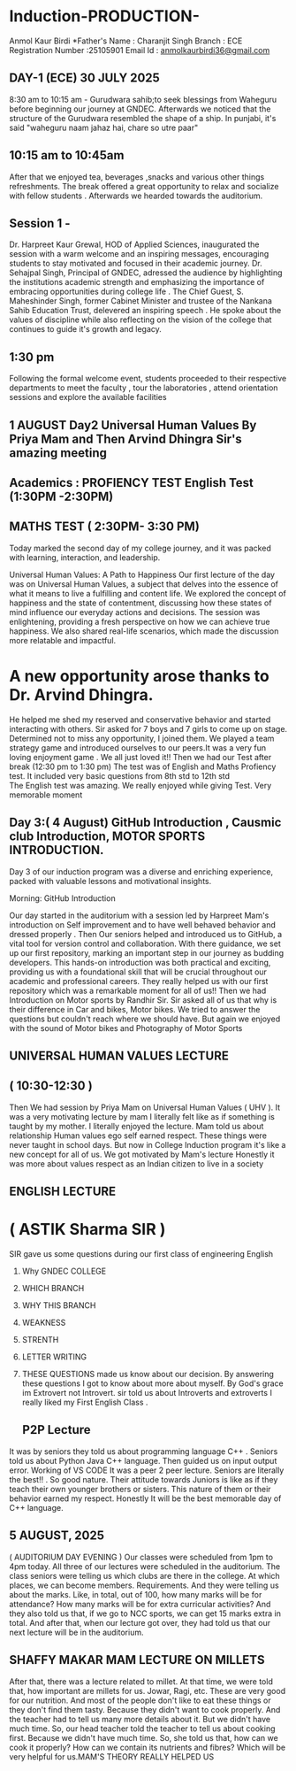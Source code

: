 # Induction-PRODUCTION-
Anmol Kaur Birdi 
*Father's Name : Charanjit Singh
Branch : ECE 
Registration Number :25105901
Email Id : anmolkaurbirdi36@gmail.com
## DAY-1 (ECE) 30 JULY 2025
8:30 am to 10:15 am - Gurudwara sahib;to seek blessings from Waheguru before beginning our journey at GNDEC. Afterwards we noticed that the structure of the Gurudwara resembled the shape of a ship. In punjabi, it's said "waheguru naam jahaz hai, chare so utre paar"
## 10:15 am to 10:45am
After that we enjoyed tea, beverages ,snacks and various other things refreshments. The break offered a great opportunity to relax and socialize with fellow students . Afterwards we hearded towards the auditorium. 
## Session 1 -
Dr. Harpreet Kaur Grewal, HOD of Applied Sciences, inaugurated the session with a warm welcome and an inspiring messages, encouraging students to stay motivated and focused in their academic journey. Dr. Sehajpal Singh, Principal of GNDEC, adressed the audience by highlighting the institutions academic strength and emphasizing the importance of embracing opportunities during college life . The Chief Guest, S. Maheshinder Singh, former Cabinet Minister and trustee of the Nankana Sahib Education Trust, delevered an inspiring speech . He spoke about the values of discipline while also reflecting on the vision of the college that continues to guide it's growth and legacy. 
## 1:30 pm
Following the formal welcome event, students proceeded to their respective departments  to meet the faculty ,  tour the laboratories ,  attend orientation sessions and explore the available facilities
## 1 AUGUST Day2 Universal Human Values By Priya Mam and Then Arvind Dhingra Sir's amazing meeting
## Academics : PROFIENCY TEST English Test (1:30PM -2:30PM) 
## MATHS TEST ( 2:30PM- 3:30 PM) 


Today marked the second  day of my college journey, and it was packed with learning, interaction, and leadership.

Universal Human Values: A Path to Happiness
Our first lecture of the day was on Universal Human Values, a subject that delves into the essence of what it means to live a fulfilling and content life. We explored the concept of happiness and the state of contentment, discussing how these states of mind influence our everyday actions and decisions. The session was enlightening, providing a fresh perspective on how we can achieve true happiness.
We also shared real-life scenarios, which made the discussion more relatable and impactful.
# A new opportunity arose thanks to Dr. Arvind Dhingra.
He helped me shed my reserved and conservative behavior and started interacting with others. Sir asked for 7 boys and 7 girls to come up on stage. Determined not to miss any opportunity, I joined them. We played a team strategy game and introduced ourselves to our peers.It was a very fun loving enjoyment game . We all just loved it!! 
Then we had our Test after break (12:30 pm to 1:30 pm) 
The test was of English and Maths Profiency test. 
It included very basic questions from 8th std to 12th std  
The English test was amazing. We really enjoyed while giving Test. 
Very memorable moment 
## Day 3:( 4 August) GitHub Introduction , Causmic club Introduction, MOTOR SPORTS INTRODUCTION.

Day 3 of our induction program was a diverse and enriching experience, packed with valuable lessons and motivational insights.

Morning: GitHub Introduction

Our day started in the auditorium with a session led by Harpreet Mam's introduction on Self improvement and to have well behaved behavior and dressed properly . Then Our seniors helped and introduced us to GitHub, a vital tool for version control and collaboration. With there guidance, we set up our first repository, marking an important step in our journey as budding developers. This hands-on introduction was both practical and exciting, providing us with a foundational skill that will be crucial throughout our academic and professional careers.
They really helped us with our first repository which was a remarkable moment for all of us!! 
Then we had Introduction on Motor sports by Randhir Sir. Sir asked all of us that why is their difference in Car and bikes, Motor bikes. We tried to answer the questions but couldn't reach where we should have. But again we enjoyed with the sound of Motor bikes and Photography of Motor Sports
 ## UNIVERSAL HUMAN VALUES LECTURE 
## ( 10:30-12:30 ) 

Then We had session by Priya Mam on Universal Human Values ( UHV ). 
It was a very motivating lecture by mam 
I literally felt like as if something is taught by my mother. I literally enjoyed the lecture. 
Mam told us about relationship Human values ego self earned respect. These things were never taught in school days. But now in College Induction program it's like a new concept for all of us. We got motivated by Mam's lecture
Honestly it was more about values respect as an Indian citizen to live in a society 

## ENGLISH LECTURE 
# ( ASTIK Sharma SIR ) 
SIR gave us some questions during our first class of engineering English 
1) Why GNDEC COLLEGE
2) WHICH BRANCH
3) WHY THIS BRANCH
4) WEAKNESS
5) STRENTH
6) LETTER WRITING
7) THESE QUESTIONS made us know about our decision. By answering these questions I got to know about more about myself. By God's grace im Extrovert not Introvert. sir told us about Introverts and extroverts
   I really liked my First English Class .

   ## P2P Lecture 
It was by seniors they told us about programming language C++ . Seniors told us about Python Java C++ language. Then guided us on <iostream >
input output error. Working of VS CODE 
It was a peer 2 peer lecture. Seniors are literally the best!! . So good nature. Their attitude towards Juniors is like as if they teach their own younger brothers or sisters. 
This nature of them or their behavior earned my respect. 
Honestly It will be the best memorable day of C++ language. 

## 5 AUGUST, 2025 
( AUDITORIUM DAY EVENING ) 
Our classes were scheduled from 1pm to 4pm today. All three of our lectures were scheduled in the auditorium. The class seniors were telling us which clubs are there in the college. At which places, we can become members. Requirements. And they were telling us about the marks. Like, in total, out of 100, how many marks will be for attendance? How many marks will be for extra curricular activities? And they also told us that, if we go to NCC sports, we can get 15 marks extra in total. And after that, when our lecture got over, they had told us that our next lecture will be in the auditorium.

## SHAFFY MAKAR MAM LECTURE ON MILLETS

After that, there was a lecture related to millet. At that time, we were told that, how important are millets for us. Jowar, Ragi, etc. These are very good for our nutrition. And most of the people don't like to eat these things or they don't find them tasty. Because they didn't want to cook properly. And the teacher had to tell us many more details about it. But we didn't have much time. So, our head teacher told the teacher to tell us about cooking first. Because we didn't have much time. So, she told us that, how can we cook it properly? How can we contain its nutrients and fibres? Which will be very helpful for us.MAM'S THEORY REALLY HELPED US 
## 
